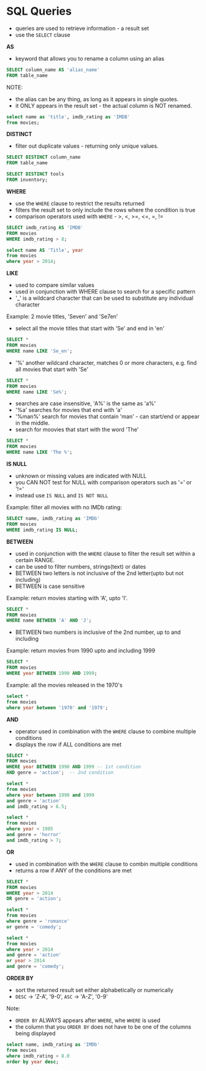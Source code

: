 # SQL Queries

- queries are used to retrieve information - a result set
- use the `SELECT` clause

**AS**

- keyword that allows you to rename a column using an alias

```sql
SELECT column_name AS 'alias_name'
FROM table_name
```

NOTE:

- the alias can be any thing, as long as it appears in single quotes.
- it ONLY appears in the result set - the actual column is NOT renamed.

```sql
select name as 'title', imdb_rating as 'IMDB'
from movies;
```

**DISTINCT**

- filter out duplicate values - returning only unique values.

```sql
SELECT DISTINCT column_name
FROM table_name

SELECT DISTINCT tools
FROM inventory;
```

**WHERE**

- use the `WHERE` clause to restrict the results returned
- filters the result set to only include the rows where the condition is true
- comparison operators used with `WHERE` - >, <, >=, <=, =, !=

```sql
SELECT imdb_rating AS 'IMDB'
FROM movies
WHERE imdb_rating > 8;

select name AS 'Title', year
from movies
where year > 2014;
```

**LIKE**

- used to compare similar values
- used in conjunction with WHERE clause to search for a specific pattern
- '\_' is a wildcard character that can be used to substitute any individual character

Example: 2 movie titles, 'Seven' and 'Se7en'

- select all the movie titles that start with 'Se' and end in 'en'

```sql
SELECT *
FROM movies
WHERE name LIKE 'Se_en';
```

- '%' another wildcard character, matches 0 or more characters, e.g. find all movies that start with 'Se'

```sql
SELECT *
FROM movies
WHERE name LIKE 'Se%';
```

- searches are case insensitive, 'A%' is the same as 'a%'
- '%a' searches for movies that end with 'a'
- '%man%' search for movies that contain 'man' - can start/end or appear in the middle.
- search for moovies that start with the word 'The'

```sql
SELECT *
FROM movies
WHERE name LIKE 'The %';
```

**IS NULL**

- unknown or missing values are indicated with NULL
- you CAN NOT test for NULL with comparison operators such as '=' or '!='
- instead use `IS NULL` and `IS NOT NULL`

Example: filter all movies with no IMDb rating:

```sql
SELECT name, imdb_rating as 'IMDb'
FROM movies
WHERE imdb_rating IS NULL;
```

**BETWEEN**

- used in conjunction with the `WHERE` clause to filter the result set within a certain RANGE.
- can be used to filter numbers, strings(text) or dates
- BETWEEN two letters is not inclusive of the 2nd letter(upto but not including)
- BETWEEN is case sensitive

Example: return movies starting with 'A', upto 'I'.

```sql
SELECT *
FROM movies
WHERE name BETWEEN 'A' AND 'J';
```

- BETWEEN two numbers is inclusive of the 2nd number, up to and including

Example: return movies from 1990 upto and including 1999

```sql
SELECT *
FROM movies
WHERE year BETWEEN 1990 AND 1999;
```

Example: all the movies released in the 1970's

```sql
select *
from movies
where year between '1970' and '1979';
```

**AND**

- operator used in combination with the `WHERE` clause to combine multiple conditions
- displays the row if ALL conditions are met

```sql
SELECT *
FROM movies
WHERE year BETWEEN 1990 AND 1999 -- 1st condition
AND genre = 'action';  -- 2nd condition
```

```sql
select *
from movies
where year between 1990 and 1999
and genre = 'action'
and imdb_rating > 6.5;
```

```sql
select *
from movies
where year < 1985
and genre = 'horror'
and imdb_rating > 7;
```

**OR**

- used in combination with the `WHERE` clause to combin multiple conditions
- returns a row if ANY of the conditions are met

```sql
SELECT *
FROM movies
WHERE year > 2014
OR genre = 'action';
```

```sql
select *
from movies
where genre = 'romance'
or genre = 'comedy';
```

```sql
select *
from movies
where year > 2014
and genre = 'action'
or year > 2014
and genre = 'comedy';
```

**ORDER BY**

- sort the returned result set either alphabetically or numerically
- `DESC` -> 'Z-A', '9-0', `ASC` -> 'A-Z', '0-9'

Note:

- `ORDER BY` ALWAYS appears after `WHERE`, whe `WHERE` is used
- the column that you `ORDER BY` does not have to be one of the columns being displayed

```sql
select name, imdb_rating as 'IMDb'
from movies
where imdb_rating > 8.0
order by year desc;
```
